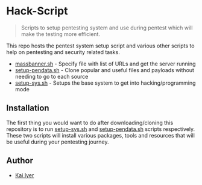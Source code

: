 # Hack-Script

> Scripts to setup pentesting system and use during pentest which will make the testing more efficient.

This repo hosts the pentest system setup script and various other scripts to help on pentesting and security related tasks.

- [massbanner.sh](massbanner.sh) - Specify file with list of URLs and get the server running
- [setup-pendata.sh](setup-pendata.sh) - Clone popular and useful files and payloads without needing to go to each source
- [setup-sys.sh](setup-sys.sh) - Setups the base system to get into hacking/programming mode

## Installation

The first thing you would want to do after downloading/cloning this repository is to run [setup-sys.sh](setup-sys.sh) and [setup-pendata.sh](setup-pendata.sh) scripts respectively. These two scripts will install various packages, tools and resources that will be useful during your pentesting journey.

## Author

- [Kai Iyer](https://github.com/kaiiyer)
